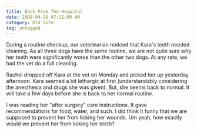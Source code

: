 ```yaml
---
title: Back From The Hospital
date: 2008-04-16 07:12:00 AM
category: Old Site
tag: untagged
---
```


During a routine checkup, our veterinarian noticed that Kara's teeth needed cleaning. As all three dogs have the same routine, we are not quite sure why her teeth were significantly worse than the other two dogs. At any rate, we had the vet do a full cleaning.

Rachel dropped off Kara at the vet on Monday and picked her up yesterday afternoon. Kara seemed a bit lethargic at first (understandably considering the anesthesia and drugs she was given). But, she seems back to normal. It will take a few days before she is back to her normal routine.

I was reading her "after surgery" care instructions. It gave recommendations for food, water, and such. I did think it funny that we are supposed to prevent her from licking her wounds. Um yeah, how exactly would we prevent her from licking her teeth?
